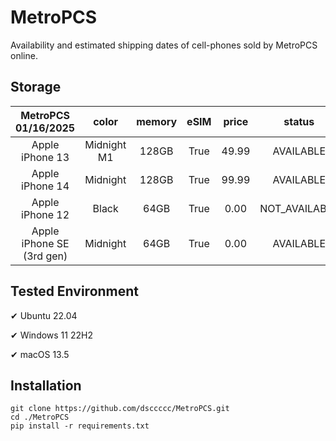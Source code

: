 # MetroPCS
Availability and estimated shipping dates of cell-phones sold by MetroPCS online.
## Storage
|MetroPCS 01/16/2025|color|memory|eSIM|price|status|shipping from|shipping to|
|:--:|:--:|:--:|:--:|:--:|:--:|:--:|:--:|
|Apple iPhone 13|Midnight M1|128GB|True|49.99|AVAILABLE|01/16/2025|01/21/2025|
|Apple iPhone 14|Midnight|128GB|True|99.99|AVAILABLE|01/16/2025|01/21/2025|
|Apple iPhone 12|Black|64GB|True|0.00|NOT_AVAILABLE|01/16/2025|01/21/2025|
|Apple iPhone SE (3rd gen)|Midnight|64GB|True|0.00|AVAILABLE|01/16/2025|01/21/2025|

## Tested Environment
✔ Ubuntu 22.04

✔ Windows 11 22H2

✔ macOS 13.5
## Installation
```
git clone https://github.com/dsccccc/MetroPCS.git
cd ./MetroPCS
pip install -r requirements.txt
```
